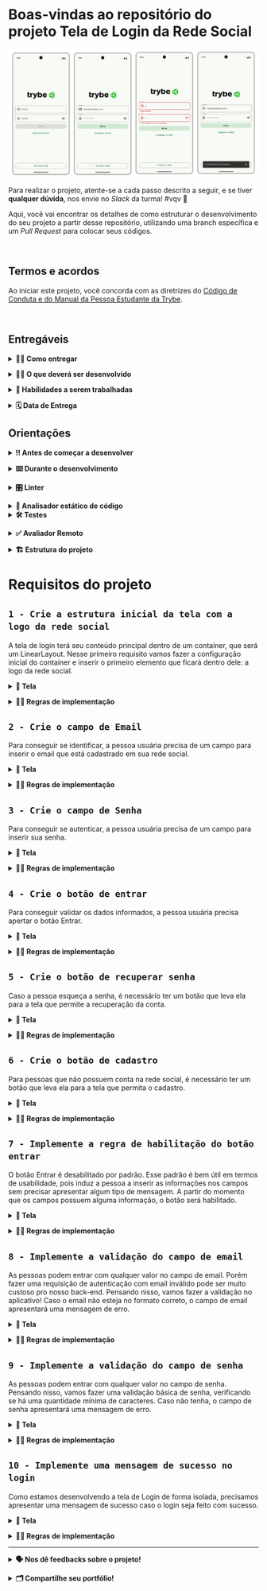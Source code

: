 # Boas-vindas ao repositório do projeto Tela de Login da Rede Social

<p align="center">
  <a href="https://www.figma.com/file/7aGNlYuGlPZ8mRe8ziPEq2/%5BAndroid%5D%5BSe%C3%A7%C3%A3o-2%5D-Tela-de-Login?type=design&node-id=11-1833&mode=design"><img src="./assets/projeto-login-social.png"/></a>
</p>

Para realizar o projeto, atente-se a cada passo descrito a seguir, e se tiver **qualquer dúvida**, nos envie no _Slack_ da turma! #vqv 🚀

Aqui, você vai encontrar os detalhes de como estruturar o desenvolvimento do seu projeto a partir desse repositório, utilizando uma branch específica e um _Pull Request_ para colocar seus códigos.

<br />

## Termos e acordos

Ao iniciar este projeto, você concorda com as diretrizes do [Código de Conduta e do Manual da Pessoa Estudante da Trybe](https://app.betrybe.com/learn/student-manual/codigo-de-conduta-da-pessoa-estudante).

<br />

## Entregáveis

<details><summary><strong>🤷🏽‍ Como entregar</strong></summary><br />

Para entregar o seu projeto, você deverá criar um _Pull Request_ neste repositório.

Lembre-se que você pode consultar nosso conteúdo sobre [Git & GitHub](https://app.betrybe.com/learn/course/5e938f69-6e32-43b3-9685-c936530fd326/module/f04cdb21-382e-4588-8950-3b1a29afd2dd/section/876a615b-f578-4d65-a820-de9f3e5e57db/lesson/be8632bf-7bb7-4c01-a5d9-7aadac3a58f0) sempre que precisar!
<br /></details>

<details><summary><strong>🧑‍💻 O que deverá ser desenvolvido</strong></summary><br />

Você será responsável por desenvolver a tela de login de uma rede social. Essa tela de login contém apenas o layout e as validações de interface, não se conectando nesse momento com nenhuma API.

<br /></details>

<details><summary><strong>📝 Habilidades a serem trabalhadas </strong></summary><br />

Neste projeto, verificaremos se você é capaz de:

- Utilizar Kotlin para manipular os elementos visuais do Android;
- Utilizar Kotlin para desenvolver regras de negócio da interface;
- Construir layout via XML;
- Posicionar os elementos visuais com ViewGroup;

<br /></details>

<details><summary><strong>🗓 Data de Entrega</strong></summary><br />

- Este projeto é individual;

- Será 1 dia de projeto;

- Data para entrega final do projeto: `05/09/2024 23:59`.

<br /></details>

## Orientações

<details><summary><strong>‼ Antes de começar a desenvolver</strong></summary><br /> 

#### 1. Clone o repositório

- Use o comando: `git clone git@github.com:tryber/android-037-android-projeto-login-social.git`

- Entre na pasta do repositório que você acabou de clonar:

    - `cd android-037-android-projeto-login-social`

#### 2. Instale as dependências

- Entre no arquivo `build.gradle` localizado dentro do diretório **app**

- Clique no botão `Sync Now` caso ele exista; se a opção não estiver disponível, significa que a sincronização automática já foi realizada ao abrir o Android Studio.

#### 3. Crie uma branch a partir da branch `main`

- Verifique que você está na branch `main`. Use o comando `git branch` para isso

- Se você não estiver, mude para a branch `main`. Use `git checkout main`

- Agora, crie uma branch à qual você vai submeter os `commits` do seu projeto.

    - Você deve criar uma branch no formato `{seu-nome-e-sobrenome}-{nome-do-projeto}`. Exemplo: `joaozinho-projeto-login-social`

    - Exemplo: `git checkout -b joaozinho-projeto-login-social`

#### 4. Adicione as mudanças ao _stage_ do Git e faça um `commit`

- Verifique que as mudanças ainda não estão no _stage_. O comando `git status` irá mostrar essa informação para você, mostrando os arquivos em vermelho

- Adicione o novo arquivo ao _stage_ do Git. Use `git add .` para adicionar **todos** os arquivos ao _stage_ ou `git add nome-do-arquivo` para adicionar um arquivo específico

- Verifique com o comando `git status` que os arquivos adicionados ao _stage_ agora estão verde

- Faça o `commit` inicial com o comando `git commit -m "Iniciando o projeto"`

- Verifique com `git status` que você não possui mais alterações para serem commitadas. A mensagem _nothing to commit_ ou similar deve aparecer

- Adicione a sua branch com o novo `commit` ao repositório remoto com o comando `git push`. Exemplo: `git push -u origin gabriel-oliva-projeto-login-social`

#### 5. Crie um novo `Pull Request` _(PR)_

- Vá até a página de _Pull Requests_ do [repositório no GitHub](https://github.com/tryber/android-037-android-projeto-login-social/pulls)

- Clique no botão verde _"New pull request"_

- Clique na caixa de seleção _"Compare"_ e escolha a sua branch **com atenção**

- Coloque um título para o seu _Pull Request_

- Exemplo: _"[Gabriel Oliva] Projeto Login Social"_

- Clique no botão verde _"Create pull request"_

- Adicione uma descrição para o _Pull Request_, um título nítido que o identifique, e clique no botão verde _"Create pull request"_

- Volte até a [página de _Pull Requests_ do repositório](https://github.com/tryber/android-037-android-projeto-login-social/pulls) e confira se o seu _Pull Request_ está criado

<br /></details>

<details><summary><strong>⌨️ Durante o desenvolvimento</strong></summary><br />

Faça `commits` das alterações que você fizer no código regularmente, pois assim você garante visibilidade para o time da Trybe e treina essa prática para o mercado de trabalho. 😀

- Lembre-se de sempre após um (ou alguns) `commits` atualizar o repositório remoto

- Os comandos que você utilizará com mais frequência são:

    - `git status` _(para verificar o que está em vermelho - fora do stage - e o que está em verde - no stage)_;
    - `git add` _(para adicionar arquivos ao stage do Git)_;
    - `git commit` _(para criar um commit com os arquivos que estão no stage do Git)_;
    - `git push -u origin nome-da-branch` _(para enviar o commit para o repositório remoto na primeira vez que fizer o `push` de uma nova branch)_;
    - `git push` _(para enviar o commit para o repositório remoto após o passo anterior)_.

<br /></details>

<details><summary><strong>🎛 Linter</strong></summary><br />

Usaremos o [Ktlint](https://pinterest.github.io/ktlint/) para fazer o lint do seu código.

Este projeto já vem com as dependências relacionadas ao _linter_ configuradas no arquivo `build.gradle`, lembre-se de instalá-las.

Para poder rodar o `Ktlint` de forma local, rode o comando de acordo com o sistema operacional:

Mac ou Linux:
```bash
./gradlew ktlintCheck
```

Windows:
```bash
gradlew ktlintCheck
```

Se a análise do `Ktlint` encontrar problemas no seu código, tais problemas serão mostrados no seu terminal.

<br /></details>

<details><summary><strong>👀 Analisador estático de código</strong></summary><br />

Usaremos o [Detekt](https://detekt.dev/) para fazer a análise estática do seu código.

Este projeto já vem com as dependências relacionadas ao _linter_ configuradas no arquivo `build.gradle`, lembre-se de instalá-las.

Para poder rodar o `Detekt` de forma local, rode o comando de acordo com o sistema operacional:

Mac ou Linux:
```bash
./gradlew detekt
```

Windows:
```bash
gradlew detekt
```

Se a análise do `Ktlint` encontrar problemas no seu código, tais problemas serão mostrados no seu terminal.
</details>

<details>
<summary><strong>🛠 Testes</strong></summary><br />

Todos os requisitos do projeto serão testados automaticamente por meio do `Espresso`, uma ferramenta que testa interfaces. Você pode rodar o teste instrumentado no Android Studio ou via linha de comando.

#### Android Studio

Abra a aba `Run` e selecione o arquivo de teste, conforme exemplo abaixo:

![](./assets/test-android-studio.png)

#### Linha de comando

- Abra o emulador

- Execute o comando
  - Mac ou Linux: `./gradlew connectedAndroidTest`
  - Windows: `gradlew connectedAndroidTest`

#### Avaliação

Os requisitos do seu projeto são avaliados automaticamente. Para verificar se a sua avaliação foi computada com sucesso, você pode verificar os **detalhes da execução do avaliador**:

- Na página do seu _Pull Request_, acima do "botão de merge", procure por `Evaluator job` e clique no link `Details`;

- Na página que se abrirá, procure pela linha `Evaluator step` e clique nela;

- Caso tenha dúvidas, peça ajuda no _Slack_.

⚠️ **O avaliador automático não necessariamente avalia seu projeto na ordem em que os requisitos aparecem no README. Isso acontece para deixar o processo de avaliação mais rápido. Então, não se assuste se isso acontecer, ok?**

O não cumprimento de um requisito, total ou parcialmente, impactará em sua avaliação.
<br /></details>

<details><summary><strong>✅ Avaliador Remoto</strong></summary> <br />

Para o avaliador remoto, estamos utilizando um dispositivo virtual com as seguintes configurações:

- API level: 29
- Display: 320x640
- DPI: 160x160
- Disable animations: true
- Disable spellchecker: false
- Disable Linux hardware acceleration: false
- Enable hardware keyboard: false

O projeto foi configurado para ser executado com versões específicas. Pode ocorrer que, ao baixar o projeto, o Android Studio sugira a atualização com a seguinte pergunta:

![](./assets/aviso_update.png)

⚠️ Não atualize o projeto, pois pode não ser compatível com o avaliador remoto. ⚠️

<br /></details>

<details>
<summary><strong>🏗 Estrutura do projeto</strong></summary> <br />

O seu Pull Request deverá conter, obrigatoriamente, os arquivos `MainActivity.kt` e `activity_main.xml`.

As imagens pedidas no projeto estão dentro da pasta _/res_.

⚠️ É importante que seus arquivos tenham exatamente estes nomes!

Caso sinta a necessidade de adicionar outros arquivos além destes, sinta-se à vontade.

<br /></details>

# Requisitos do projeto

## `1 - Crie a estrutura inicial da tela com a logo da rede social`

A tela de login terá seu conteúdo principal dentro de um container, que será um LinearLayout. Nesse primeiro requisito vamos fazer a configuração inicial do container e inserir o primeiro elemento que ficará dentro dele: a logo da rede social.

<details><summary><strong>️📱 Tela</strong></summary><br />

|                                                               ![Requisito 1](./assets/req1.jpg)                                                                |
|:-------------------------------------------------------------------------------------------------------------------------------------------------------:|
| [Figma](https://www.figma.com/file/7aGNlYuGlPZ8mRe8ziPEq2/%5BAndroid%5D%5BSe%C3%A7%C3%A3o-2%5D-Tela-de-Login?type=design&node-id=54995-263&mode=design) |

<br /></details>

<details><summary><strong>👩‍💻 Regras de implementação</strong></summary>

### Onde desenvolver

- O arquivo que você implementará o layout deve se chamar `activity_main.xml` e deve estar dentro do diretório `src/res/layout`;

### Estrutura da tela

```
App
└── ConstraintLayout
    └── LinearLayout
        └── Imagem da logo
```

### Regras de negócio

#### ConstraintLayout

- **Configuração**
    - Deve ser o elemento raíz da tela
    - Deve ter o id `main`
- **Layout**
    - Largura e altura devem ser a mesma do elemento pai

#### LinearLayout

- **Configuração**
    - Deve ser elemento filho do ConstraintLayout
    - Deve ter o id `linear_container`
    - Orientação deve ser `vertical`
- **Layout**
    - Largura deve ser a mesma do elemento pai
    - Altura deve envolver o conteúdo
    - A margem esquerda e direita deve ser de `16dp`
- **Constraints**:
    - A constraint `top` deve ser ancorada no `top` do elemento pai
    - A constraint `bottom` deve ser ancorada no `bottom` do elemento pai
    - A constraint `right` deve ser ancorada no `right` do elemento pai
    - A constraint `left` deve ser ancorada no `left` do elemento pai

#### Imagem da logo

- **Configuração**
  - O elemento deve ser uma [ImageView](https://developer.android.com/reference/android/widget/ImageView)
  - Deve ser elemento filho do LinearLayout
  - Deve ter o id `logo`
  - A imagem da logo deve ser a que se encontra na página `Requisito 1` do [figma](https://www.figma.com/file/7aGNlYuGlPZ8mRe8ziPEq2/%5BAndroid%5D%5BSe%C3%A7%C3%A3o-2%5D-Tela-de-Login?type=design&node-id=54995-263&mode=design)
- **Layout**
  - Largura e altura devem envolver o conteúdo
  - A margem de baixo deve ter `50dp`
  - A imagem deve ser centralizada horizontalmente

### O que será testado

- O elemento ConstraintLayout existe
- O elemento LinearLayout existe e é filho do elemento ConstraintLayout
- O elemento ImageView existe e é filho do elemento LinearLayout
- O elemento ImageView possui imagem

<br/></details>

## `2 - Crie o campo de Email`

Para conseguir se identificar, a pessoa usuária precisa de um campo para inserir o email que está cadastrado em sua rede social.

<details><summary><strong>️📱 Tela</strong></summary><br />

|                                                            ![Requisito 2](./assets/req2.jpg)                                                            |
|:-------------------------------------------------------------------------------------------------------------------------------------------------------:|
| [Figma](https://www.figma.com/file/7aGNlYuGlPZ8mRe8ziPEq2/%5BAndroid%5D%5BSe%C3%A7%C3%A3o-2%5D-Tela-de-Login?type=design&node-id=55007-321&mode=design) |

<br /></details>

<details><summary><strong>👩‍💻 Regras de implementação</strong></summary>

### Onde desenvolver

- O arquivo que você implementará o layout deve se chamar `activity_main.xml` e deve estar dentro do diretório `src/res/layout`;

### Estrutura da tela

```
App
└── ConstraintLayout
    └── LinearLayout
        └── Imagem da logo
        └── Campo de email
```

### Regras de negócio

#### Campo de email

- **Configuração**
  - O campo de email deve ser do [Material Design 3](https://m3.material.io/components/text-fields/overview)
  - O tipo do campo de email deve ser `outlined`
  - Deve ser elemento filho do LinearLayout
  - Deve ter o id `email_text_input_layout`
  - O campo de email deve vir `habilitado`
- **Layout**
  - Largura deve ser a mesma do elemento pai
  - Altura deve envolver o conteúdo
  - A margem de baixo deve ter `12dp`
- **Atributos**
  - A label do campo deve ser `Email`
  - O campo deve ter um ícone de início. A imagem desse ícone se encontra no [figma](https://www.figma.com/file/7aGNlYuGlPZ8mRe8ziPEq2/%5BAndroid%5D%5BSe%C3%A7%C3%A3o-2%5D-Tela-de-Login?type=design&node-id=55007-321&mode=design) 
  - O tipo de input do campo deve ser de `endereço de email`

### O que será testado

- O campo de email existe e é apresentado
- O campo de email é filho do elemento LinearLayout
- A campo de email possui o texto _"Email"_
- O campo de email está habilitado
- O campo de email está abaixo da imagem com a logo
- O tipo de input do campo é do tipo `textEmailAddress`
- O campo de email possui um ícone de início

<br/></details>

## `3 - Crie o campo de Senha`

Para conseguir se autenticar, a pessoa usuária precisa de um campo para inserir sua senha.

<details><summary><strong>️📱 Tela</strong></summary><br />

|                                                             ![Requisito 3](./assets/req3.jpg)                                                            |
|:--------------------------------------------------------------------------------------------------------------------------------------------------------:|
| [Figma](https://www.figma.com/file/7aGNlYuGlPZ8mRe8ziPEq2/%5BAndroid%5D%5BSe%C3%A7%C3%A3o-2%5D-Tela-de-Login?type=design&node-id=55013-2065&mode=design) |

<br /></details>

<details><summary><strong>👩‍💻 Regras de implementação</strong></summary>

### Onde desenvolver

- O arquivo que você implementará o layout deve se chamar `activity_main.xml` e deve estar dentro do diretório `src/res/layout`;

### Estrutura da tela

```
App
└── ConstraintLayout
    └── LinearLayout
        ├── Imagem de logo
        ├── Campo de email
        └── Campo de senha
```

### Regras de negócio

#### Campo de senha

- **Configuração**
  - O campo de senha deve ser do [Material Design 3](https://m3.material.io/components/text-fields/overview)
  - O tipo do campo de senha deve ser `outlined`
  - Deve ser elemento filho do LinearLayout
  - Deve ter o id `password_text_input_layout`
  - O campo de senha deve vir `habilitado`
- **Layout**
  - Largura deve ser a mesma do elemento pai
  - Altura deve envolver o conteúdo
  - A margem de baixo deve ter `12dp`
- **Atributos**
  - A label do campo deve ter ser `Senha`
  - O campo deve ter um ícone de início. A imagem desse ícone se encontra no [figma](https://www.figma.com/file/7aGNlYuGlPZ8mRe8ziPEq2/%5BAndroid%5D%5BSe%C3%A7%C3%A3o-2%5D-Tela-de-Login?type=design&node-id=55013-2065&mode=design)
  - O campo deve ter um ícone de final, que permite a visualização da senha ao ser tocado
  - O tipo de input do campo deve ser texto de senha

### O que será testado

- O campo de senha existe e é apresentado
- O campo de senha é filho do elemento LinearLayout
- A label do campo de senha possui o texto _"Senha"_
- O campo de senha está habilitado
- O campo de senha está abaixo do campo de email
- O input do campo é do tipo `textPassword`
- O campo de senha possui um ícone de início
- O campo de senha possui um ícone de final

<br/></details>

## `4 - Crie o botão de entrar`

Para conseguir validar os dados informados, a pessoa usuária precisa apertar o botão Entrar.

<details><summary><strong>️📱 Tela</strong></summary><br />

|                                                            ![Requisito 4](./assets/req4.jpg)                                                             |
|:--------------------------------------------------------------------------------------------------------------------------------------------------------:|
| [Figma](https://www.figma.com/file/7aGNlYuGlPZ8mRe8ziPEq2/%5BAndroid%5D%5BSe%C3%A7%C3%A3o-2%5D-Tela-de-Login?type=design&node-id=55014-2526&mode=design) |

<br /></details>

<details><summary><strong>👩‍💻 Regras de implementação</strong></summary>

### Onde desenvolver

- O arquivo que você implementará o layout deve se chamar `activity_main.xml` e deve estar dentro do diretório `src/res/layout`;

### Estrutura da tela

```
App
└── ConstraintLayout
    └── LinearLayout
        ├── Imagem de logo
        ├── Campo de email
        ├── Campo de senha
        └── Botão entrar
```

### Regras de negócio

#### Botão entrar

- **Configuração**
  - O botão deve ser do [Material Design 3](https://m3.material.io/components/buttons/overview)
  - O tipo do botão deve ser `filled`
  - Deve ser elemento filho do LinearLayout
  - Deve ter o id `login_button`
  - O botão deve vir `desabilitado`
- **Layout**
  - Largura deve ser a mesma do elemento pai
  - Altura deve envolver o conteúdo
  - A margem de baixo deve ter `12dp`
- **Atributos**
  - O texto da botão deve ser `Entrar`

### O que será testado

- O botão de entrar existe e é apresentado
- O botão de entrar é filho do elemento LinearLayout
- A botão possui o texto _"Entrar"_
- O botão está desabilitado
- O botão de entrar está abaixo da campo de email

<br/></details>

## `5 - Crie o botão de recuperar senha`

Caso a pessoa esqueça a senha, é necessário ter um botão que leva ela para a tela que permite a recuperação da conta.

<details><summary><strong>️📱 Tela</strong></summary><br />

|                                                            ![Requisito 5](./assets/req5.jpg)                                                             |
|:--------------------------------------------------------------------------------------------------------------------------------------------------------:|
| [Figma](https://www.figma.com/file/7aGNlYuGlPZ8mRe8ziPEq2/%5BAndroid%5D%5BSe%C3%A7%C3%A3o-2%5D-Tela-de-Login?type=design&node-id=55015-2588&mode=design) |

<br /></details>

<details><summary><strong>👩‍💻 Regras de implementação</strong></summary>

### Onde desenvolver

- O arquivo que você implementará o layout deve se chamar `activity_main.xml` e deve estar dentro do diretório `src/res/layout`;

### Estrutura da tela

```
App
└── ConstraintLayout
    └── LinearLayout
        ├── Imagem de logo
        ├── Campo de email
        ├── Campo de senha
        ├── Botão entrar
        └── Botão recuperar senha
```

### Regras de negócio

#### Botão recuperar senha

- **Configuração**
  - O botão deve ser do [Material Design 3](https://m3.material.io/components/buttons/overview)
  - O tipo do botão deve ser `text`
  - Deve ser elemento filho do LinearLayout
  - Deve ter o id `forgot_password_button`
  - O botão deve vir `habilitado`
- **Layout**
  - Largura deve ser a mesma do elemento pai
  - Altura deve envolver o conteúdo
- **Atributos**
  - O texto da botão deve ser `Esqueceu a senha?`

### O que será testado

- O botão de recuperar a senha existe e é apresentado
- O botão de recuperar a senha é filho do elemento LinearLayout
- A botão possui o texto _"Esqueceu a senha?"_
- O botão está habilitado
- O botão de entrar está abaixo do botão de entrar

<br/></details>

## `6 - Crie o botão de cadastro`

Para pessoas que não possuem conta na rede social, é necessário ter um botão que leva ela para a tela que permita o cadastro.

<details><summary><strong>️📱 Tela</strong></summary><br />

|                                                            ![Requisito 6](./assets/req6.jpg)                                                             |
|:--------------------------------------------------------------------------------------------------------------------------------------------------------:|
| [Figma](https://www.figma.com/file/7aGNlYuGlPZ8mRe8ziPEq2/%5BAndroid%5D%5BSe%C3%A7%C3%A3o-2%5D-Tela-de-Login?type=design&node-id=55016-2653&mode=design) |

<br /></details>

<details><summary><strong>👩‍💻 Regras de implementação</strong></summary>

### Onde desenvolver

- O arquivo que você implementará o layout deve se chamar `activity_main.xml` e deve estar dentro do diretório `src/res/layout`;

### Estrutura da tela

```
App
└── ConstraintLayout
    ├── LinearLayout
    │   ├── Imagem de logo
    │   ├── Campo de email
    │   ├── Campo de senha
    │   ├── Botão entrar
    │   └── Botão recuperar senha
    └── Botão cadastrar
```

### Regras de negócio

#### Botão cadastrar

- **Configuração**
  - O botão deve ser do [Material Design 3](https://m3.material.io/components/buttons/overview)
  - O tipo do botão deve ser `outlined`
  - Deve ser elemento filho do ConstraintLayout
  - Deve ter o id `sign_up_button`
  - O botão deve vir `habilitado`
- **Constraints**:
  - A constraint `bottom` deve ser ancorada no `bottom` do elemento pai
  - A constraint `right` deve ser ancorada no `right` do elemento pai
  - A constraint `left` deve ser ancorada no `left` do elemento pai
- **Layout**
  - Largura deve ser a mesma do elemento pai
  - O botão deve ter uma margem de 16dp para a parte esquerda, direita e em baixo
- **Atributos**
  - O texto da botão deve ser `Criar nova conta`

### O que será testado

- O botão de cadastrar existe e é apresentado
- O botão de cadastrar é filho do elemento ConstraintLayout
- A botão possui o texto _"Criar nova conta"_
- O botão está habilitado

<br/></details>

## `7 - Implemente a regra de habilitação do botão entrar`

O botão Entrar é desabilitado por padrão. Esse padrão é bem útil em termos de usabilidade, pois induz a pessoa a inserir as informações nos campos sem precisar apresentar algum tipo de mensagem. A partir do momento que os campos possuem alguma informação, o botão será habilitado.

<details><summary><strong>️📱 Tela</strong></summary><br />

|                                                            ![Requisito 7](./assets/req7.jpg)                                                             |
|:--------------------------------------------------------------------------------------------------------------------------------------------------------:|
| [Figma](https://www.figma.com/file/7aGNlYuGlPZ8mRe8ziPEq2/%5BAndroid%5D%5BSe%C3%A7%C3%A3o-2%5D-Tela-de-Login?type=design&node-id=55018-2721&mode=design) |

<br /></details>

<details><summary><strong>👩‍💻 Regras de implementação</strong></summary>

### Onde desenvolver

- Você deverá implementar as validações na Activity. O arquivo deve se chamar `MainActivity.kt` e deve estar dentro do pacote `com.betrybe.sociallogin`

### Regras de negócio

Para o botão ser habilitado, as seguintes regras devem ser seguidas:

1. O campo de email deve ter, no mínimo, 1 caracter
2. O campo de senha deve ter, no mínimo, 1 caracter

### O que será testado

- Ao inserir 1 caracter no campo de email e nenhum no campo de senha, o botão de entrar deve estar `desabilitado`
- Ao inserir 1 caracter no campo de senha e nenhum no campo email, o botão de entrar deve estar `desabilitado`
- Ao inserir 1 caracter no campo de email e 1 caracter no campo de senha, o botão de entrar deve estar `habilitado`

<br/></details>

## `8 - Implemente a validação do campo de email`

As pessoas podem entrar com qualquer valor no campo de email. Porém fazer uma requisição de autenticação com email inválido pode ser muito custoso pro nosso back-end. Pensando nisso, vamos fazer a validação no aplicativo! Caso o email não esteja no formato correto, o campo de email apresentará uma mensagem de erro.

<details><summary><strong>️📱 Tela</strong></summary><br />

|                                                            ![Requisito 8](./assets/req8.jpg)                                                             |
|:--------------------------------------------------------------------------------------------------------------------------------------------------------:|
| [Figma](https://www.figma.com/file/7aGNlYuGlPZ8mRe8ziPEq2/%5BAndroid%5D%5BSe%C3%A7%C3%A3o-2%5D-Tela-de-Login?type=design&node-id=55019-2896&mode=design) |

<br /></details>

<details><summary><strong>👩‍💻 Regras de implementação</strong></summary>

### Onde desenvolver

- Você deverá implementar as validações na Activity. O arquivo deve se chamar `MainActivity.kt` e deve estar dentro do pacote `com.betrybe.sociallogin`

### Regras de negócio

- A regra de validação de email obedecerá o formato: `{conjunto A}@{conjunto B}.{conjunto C}`, onde:
  - conjunto A: letras de A a Z, números de 0 a 9 e a pontuação `.`
  - conjunto B: letras de A a Z
  - conjunto A: letras de A a Z
- O momento para fazer a validação será após o clique no botão Entrar
- Caso o email seja inválido, o campo deve apresentar a mensagem de erro com o texto `Email inválido`

### O que será testado

- Ao inserir um email inválido no campo de email e algum caracter no campo de senha, o campo de email deverá mostrar a mensagem de erro _"Email inválido"_ 
- Ao inserir um email válido no campo de email e algum caracter no campo de senha, o campo de email não deverá mostrar a mensagem de erro

<br/></details>

## `9 - Implemente a validação do campo de senha`

As pessoas podem entrar com qualquer valor no campo de senha. Pensando nisso, vamos fazer uma validação básica de senha, verificando se há uma quantidade mínima de caracteres. Caso não tenha, o campo de senha apresentará uma mensagem de erro.

<details><summary><strong>️📱 Tela</strong></summary><br />

|                                                            ![Requisito 9](./assets/req9.jpg)                                                             |
|:--------------------------------------------------------------------------------------------------------------------------------------------------------:|
| [Figma](https://www.figma.com/file/7aGNlYuGlPZ8mRe8ziPEq2/%5BAndroid%5D%5BSe%C3%A7%C3%A3o-2%5D-Tela-de-Login?type=design&node-id=55019-3030&mode=design) |

<br /></details>

<details><summary><strong>👩‍💻 Regras de implementação</strong></summary>

### Onde desenvolver

- Você deverá implementar as validações na Activity. O arquivo deve se chamar `MainActivity.kt` e deve estar dentro do pacote `com.betrybe.sociallogin`

### Regras de negócio

- A senha deve ser `maior que` 4 caracteres
- O momento para fazer a validação será após o clique no botão Entrar
- Caso a senha não obedeça a regra, o campo deve apresentar a mensagem de erro com o texto `Senha deve ter mais de 4 caracteres`

### O que será testado

- Ao inserir um email válido e uma senha inválida, o campo de senha deverá mostrar a mensagem de erro _"Senha deve ter mais de 4 caracteres"_
- Ao inserir um email válido e uma senha válida, o campo de email não deverá mostrar a mensagem de erro

<br/></details>

## `10 - Implemente uma mensagem de sucesso no login`

Como estamos desenvolvendo a tela de Login de forma isolada, precisamos apresentar uma mensagem de sucesso caso o login seja feito com sucesso.

<details><summary><strong>️📱 Tela</strong></summary><br />

|                                                            ![Requisito 10](./assets/req10.jpg)                                                            |
|:--------------------------------------------------------------------------------------------------------------------------------------------------------:|
| [Figma](https://www.figma.com/file/7aGNlYuGlPZ8mRe8ziPEq2/%5BAndroid%5D%5BSe%C3%A7%C3%A3o-2%5D-Tela-de-Login?type=design&node-id=55023-3163&mode=design) |

<br /></details>

<details><summary><strong>👩‍💻 Regras de implementação</strong></summary>

### Onde desenvolver

- Você deverá implementar as validações na Activity. O arquivo deve se chamar `MainActivity.kt` e deve estar dentro do pacote `com.betrybe.sociallogin`

### Regras de negócio

- Ao pressionar o botão Entrar e o email e a senha estiverem corretos, uma [Snackbar](https://m3.material.io/components/snackbar/overview) será apresentada
- O texto da Snackbar deve ser "Login efetuado com sucesso"
- 

### O que será testado

- Ao inserir um email válido e uma senha válida, a mensagem _"Login efetuado com sucesso"_ é apresentada

<br/></details>

---

<details>
<summary><strong>🗣 Nos dê feedbacks sobre o projeto!</strong></summary><br />

Ao finalizar e submeter o projeto, não se esqueça de avaliar sua experiência preenchendo o formulário.
**Leva menos de 3 minutos!**

[Formulário de avaliação do projeto](https://be-trybe.typeform.com/to/ZTeR4IbH#cohort_hidden=CH37-ANDROID&template=betrybe/android-0x-projeto-login-social)

<br /></details>

<details>
<summary><strong>🗂 Compartilhe seu portfólio!</strong></summary><br />

Você sabia que o LinkedIn é a principal rede social profissional e compartilhar o seu aprendizado lá é muito importante para quem deseja construir uma carreira de sucesso? Compartilhe esse projeto no seu LinkedIn, marque o perfil da Trybe (@trybe) e mostre para a sua rede toda a sua evolução.

<br /></details>

<br />
